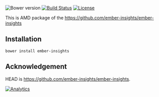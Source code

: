 ![Bower version](http://img.shields.io/bower/v/ember-insights.svg) [![Build Status](https://travis-ci.org/ember-insights/ember-insights.svg?branch=master)](https://travis-ci.org/ember-insights/ember-insights) [![License](https://img.shields.io/badge/license-MIT-blue.svg)](https://github.com/ember-insights/ember-insights/blob/master/LICENSE.md)

This is AMD package of the https://github.com/ember-insights/ember-insights

## Installation

`bower install ember-insights`

## Acknowledgement

HEAD is https://github.com/ember-insights/ember-insights.

[![Analytics](https://ga-beacon.appspot.com/UA-60632001-5/ember-insights/ember-insights.amd.js/README)](https://github.com/igrigorik/ga-beacon)
